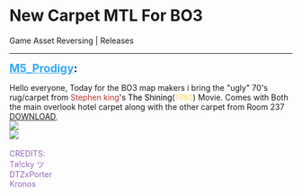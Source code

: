 # New Carpet MTL For BO3
Game Asset Reversing | Releases

---
<strong style="font-size: 1.4em;"><span style="text-decoration: underline;text-decoration-color: #34a7f9;"><span style="color:#34a7f9;">M5_Prodigy</span></span>:</strong>

<p>Hello everyone, Today for the BO3 map makers i bring the &quot;ugly&quot; 70&#39;s rug/carpet from <span style="color:rgb(184, 49, 47);">Stephen king</span>&#39;s <span style="color:rgb(0, 0, 0);">The Shining</span>(<span style="color:rgb(247, 218, 100);">1980</span>) Movie. Comes with Both the main overlook hotel carpet along with the other carpet from Room 237 <span style="color:rgb(65, 168, 95);"><span style="text-decoration: underline"><a href="https://www.mediafire.com/file/5816o9ixulm42vz/The_Shining%281980%29.zip/file">DOWNLOAD</a>.</span></span><br /><img style="max-width: 500px;" src="{{ '/wiki/threads/assets/a.394.jpg' | relative_url }}"><br /><img style="max-width: 500px;" src="{{ '/wiki/threads/assets/a.395.jpg' | relative_url }}"><br /><br /><span style="color:rgb(147, 101, 184);">CREDITS:<br />Tя!cky ツ<br />DTZxPorter<br />Kronos</span></p>
